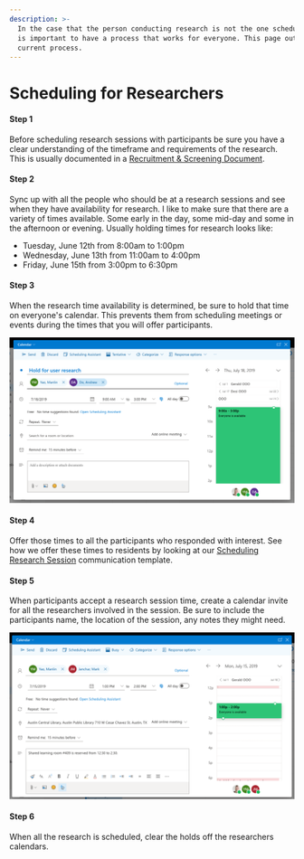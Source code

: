 ```yaml
---
description: >-
  In the case that the person conducting research is not the one scheduling, it
  is important to have a process that works for everyone. This page outlines our
  current process.
---
```


# Scheduling for Researchers

#### Step 1

Before scheduling research sessions with participants be sure you have a clear understanding of the timeframe and requirements of the research. This is usually documented in a [Recruitment & Screening Document](../recruiting/recruitment-process-and-timeline.md).

#### Step 2

Sync up with all the people who should be at a research sessions and see when they have availability for research. I like to make sure that there are a variety of times available. Some early in the day, some mid-day and some in the afternoon or evening. Usually holding times for research looks like:

* Tuesday, June 12th from 8:00am to 1:00pm
* Wednesday, June 13th from 11:00am to 4:00pm
* Friday, June 15th from 3:00pm to 6:30pm

#### Step 3

When the research time availability is determined, be sure to hold that time on everyone's calendar. This prevents them from scheduling meetings or events during the times that you will offer participants.

![](../.gitbook/assets/screen-shot-2019-07-12-at-5.25.29-pm.png)

#### Step 4

Offer those times to all the participants who responded with interest. See how we offer these times to residents by looking at our [Scheduling Research Session](../templates/scheduling-research-session.md) communication template.

#### Step 5

When participants accept a research session time, create a calendar invite for all the researchers involved in the session. Be sure to include the participants name, the location of the session, any notes they might need.

![Calendar invite for scheduled research session](../.gitbook/assets/screen-shot-2019-07-12-at-7.49.28-pm.png)

#### Step 6

When all the research is scheduled, clear the holds off the researchers calendars.
